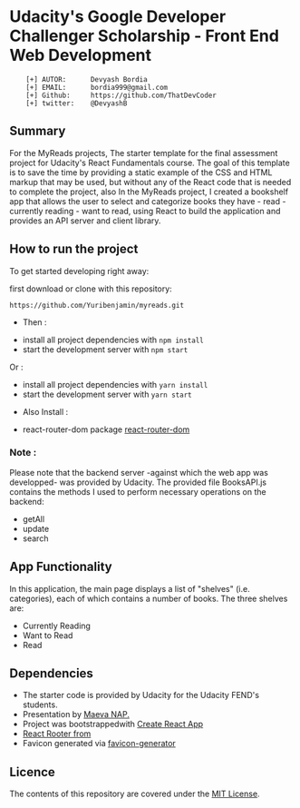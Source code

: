 # Udacity's Google Developer Challenger Scholarship - Front End Web Development


```
    [+] AUTOR:      Devyash Bordia
    [+] EMAIL:      bordia999@gmail.com
    [+] Github:     https://github.com/ThatDevCoder
    [+] twitter:    @DevyashB

```


## Summary

For the MyReads projects, The starter template for the final assessment project for Udacity's React Fundamentals course. The goal of this template is to save the time by providing a static example of the CSS and HTML markup that may be used, but without any of the React code that is needed to complete the project, also In the MyReads project, I created a bookshelf app that allows the user to select and categorize books they have - read - currently reading - want to read, using React to build the application and provides an API server and client library.


## How to run the project

To get started developing right away:

first download or clone with this repository:

`https://github.com/Yuribenjamin/myreads.git`

- Then :

* install all project dependencies with `npm install`
* start the development server with `npm start`

Or :

* install all project dependencies with `yarn install`
* start the development server with `yarn start`

- Also Install :

* react-router-dom package [react-router-dom](https://www.npmjs.com/package/react-router-dom)

### Note :

Please note that the backend server -against which the web app was developped- was provided by Udacity. The provided file BooksAPI.js contains the methods I used to perform necessary operations on the backend:

   * getAll
   * update
   * search


## App Functionality

In this application, the main page displays a list of "shelves" (i.e. categories), each of which contains a number of books. The three shelves are:

   * Currently Reading
   * Want to Read
   * Read


## Dependencies

- The starter code is provided by Udacity for the Udacity FEND's students.
- Presentation by [Maeva NAP.](https://www.youtube.com/watch?v=i6L2jLHV9j8&feature=youtu.be)
- Project was bootstrappedwith [Create React App](https://github.com/facebook/create-react-app)
- [React Rooter from](https://reacttraining.com/react-router/web/example/url-params)
- Favicon generated via [favicon-generator](https://www.favicon-generator.org/)

## Licence
The contents of this repository are covered under the [MIT License](https://rem.mit-license.org/).
